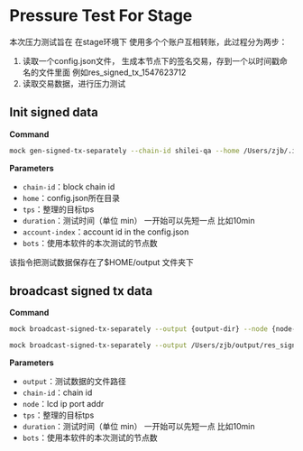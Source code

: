 # Pressure Test For Stage

本次压力测试旨在 在stage环境下 使用多个个账户互相转账，此过程分为两步：

1. 读取一个config.json文件， 生成本节点下的签名交易，存到一个以时间戳命名的文件里面 例如res_signed_tx_1547623712
2. 读取交易数据，进行压力测试

## Init signed data

**Command**

```bash
mock gen-signed-tx-separately --chain-id shilei-qa --home /Users/zjb/.iriscli/ --tps 200 --duration 10 --bots 4 --account-index 0

```

**Parameters**

- `chain-id`：block chain id
- `home`：config.json所在目录
- `tps`：整理的目标tps
- `duration`：测试时间（单位 min） 一开始可以先短一点 比如10min
- `account-index`：account id in the config.json
- `bots`：使用本软件的本次测试的节点数

该指令把测试数据保存在了$HOME/output 文件夹下

## broadcast signed tx data

**Command**

```bash
mock broadcast-signed-tx-separately --output {output-dir} --node {node-url} --tps={max broadcast speed} --duration={duration} --bots={num of test node} --commit={block commit time in config}

mock broadcast-signed-tx-separately --output /Users/zjb/output/res_signed_tx_1547620358 --node http://localhost:1317 --tps 200 --bots 4 --commit 5
```

**Parameters**

- `output`：测试数据的文件路径
- `chain-id`：chain id
- `node`：lcd ip port addr
- `tps`：整理的目标tps
- `duration`：测试时间（单位 min） 一开始可以先短一点 比如10min
- `bots`：使用本软件的本次测试的节点数
